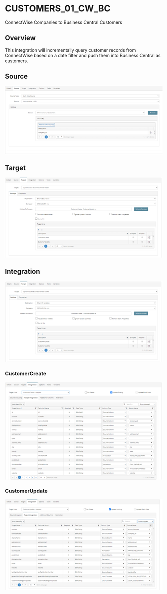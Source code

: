 # CUSTOMERS_01_CW_BC
ConnectWise Companies to Business Central Customers

## Overview
This integration will incrementally query customer records from ConnectWise based on a date filter and push them into Business Central as customers.

## Source
![Source](./Images/Source.png)

## Target
![Target](./Images/Target.png)

## Integration
![Integration](./Images/Integration.png)

### CustomerCreate
![CustomerCreate](./Images/CustomerCreate.png)

### CustomerUpdate
![CustomerCreate](./Images/CustomerUpdate.png)